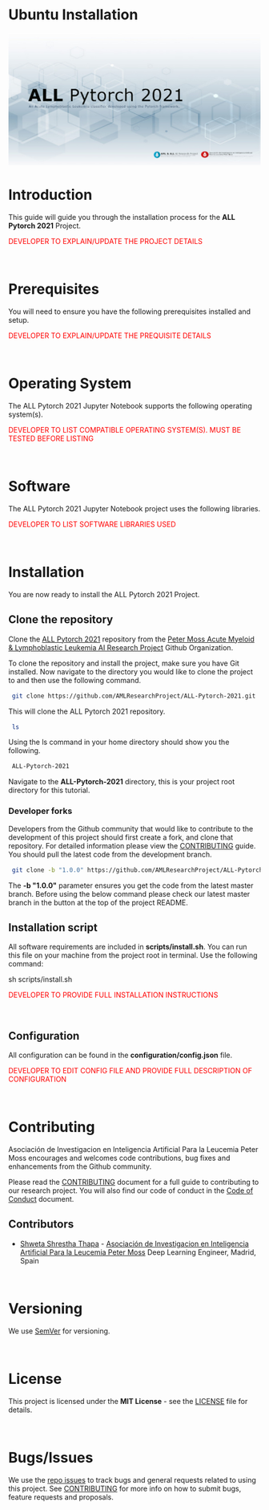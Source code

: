 # Ubuntu Installation

![ALL Pytorch 2021](../img/project-banner.jpg)

# Introduction
This guide will guide you through the installation process for the **ALL Pytorch 2021** Project.

<font color='red'>DEVELOPER TO EXPLAIN/UPDATE THE PROJECT DETAILS</font>

&nbsp;

# Prerequisites
You will need to ensure you have the following prerequisites installed and setup.

<font color='red'>DEVELOPER TO EXPLAIN/UPDATE THE PREQUISITE DETAILS</font>

&nbsp;

# Operating System
The ALL Pytorch 2021 Jupyter Notebook supports the following operating system(s).

<font color='red'>DEVELOPER TO LIST COMPATIBLE OPERATING SYSTEM(S). MUST BE TESTED BEFORE LISTING</font>

&nbsp;

# Software
The ALL Pytorch 2021 Jupyter Notebook project uses the following libraries.

<font color='red'>DEVELOPER TO LIST SOFTWARE LIBRARIES USED</font>

&nbsp;

# Installation
You are now ready to install the ALL Pytorch 2021 Project.

## Clone the repository

Clone the [ALL Pytorch 2021](https://github.com/AMLResearchProject/ALL-Pytorch-2021 " ALL Pytorch 2021") repository from the [Peter Moss Acute Myeloid & Lymphoblastic Leukemia AI Research Project](https://github.com/AMLResearchProject "Peter Moss Acute Myeloid & Lymphoblastic Leukemia AI Research Project") Github Organization.

To clone the repository and install the project, make sure you have Git installed. Now navigate to the directory you would like to clone the project to and then use the following command.

``` bash
 git clone https://github.com/AMLResearchProject/ALL-Pytorch-2021.git
```

This will clone the ALL Pytorch 2021 repository.

``` bash
 ls
```

Using the ls command in your home directory should show you the following.

``` bash
 ALL-Pytorch-2021
```

Navigate to the **ALL-Pytorch-2021** directory, this is your project root directory for this tutorial.

### Developer forks

Developers from the Github community that would like to contribute to the development of this project should first create a fork, and clone that repository. For detailed information please view the [CONTRIBUTING](https://github.com/AMLResearchProject/Contributing-Guide/blob/main/CONTRIBUTING.md "CONTRIBUTING") guide. You should pull the latest code from the development branch.

``` bash
 git clone -b "1.0.0" https://github.com/AMLResearchProject/ALL-Pytorch-2021.git
```

The **-b "1.0.0"** parameter ensures you get the code from the latest master branch. Before using the below command please check our latest master branch in the button at the top of the project README.

## Installation script
All software requirements are included in **scripts/install.sh**. You can run this file on your machine from the project root in terminal. Use the following command:

 sh scripts/install.sh

<font color='red'>DEVELOPER TO PROVIDE FULL INSTALLATION INSTRUCTIONS</font>

&nbsp;

## Configuration

All configuration can be found in the **configuration/config.json** file.

<font color='red'>DEVELOPER TO EDIT CONFIG FILE AND PROVIDE FULL DESCRIPTION OF CONFIGURATION</font>

&nbsp;

# Contributing
Asociación de Investigacion en Inteligencia Artificial Para la Leucemia Peter Moss encourages and welcomes code contributions, bug fixes and enhancements from the Github community.

Please read the [CONTRIBUTING](https://github.com/AMLResearchProject/Contributing-Guide/blob/main/CONTRIBUTING.md "CONTRIBUTING") document for a full guide to contributing to our research project. You will also find our code of conduct in the [Code of Conduct](https://github.com/AMLResearchProject/Contributing-Guide/blob/main/CODE-OF-CONDUCT.md) document.

## Contributors
- [Shweta Shrestha Thapa](https://www.leukemiaairesearch.com/association/volunteers/shweta-shrestha-thapa "Shweta Shrestha Thapa") - [Asociación de Investigacion en Inteligencia Artificial Para la Leucemia Peter Moss](https://www.leukemiaresearchassociation.ai "Asociación de Investigacion en Inteligencia Artificial Para la Leucemia Peter Moss") Deep Learning Engineer, Madrid, Spain

&nbsp;

# Versioning
We use [SemVer](https://semver.org/) for versioning.

&nbsp;

# License
This project is licensed under the **MIT License** - see the [LICENSE](https://github.com/AMLResearchProject/ALL-Pytorch-2021/blob/main/LICENSE "LICENSE") file for details.

&nbsp;

# Bugs/Issues
We use the [repo issues](https://github.com/AMLResearchProject/ALL-Pytorch-2021/issues "repo issues") to track bugs and general requests related to using this project. See [CONTRIBUTING](https://github.com/AMLResearchProject/Contributing-Guide/blob/main/CONTRIBUTING.md "CONTRIBUTING") for more info on how to submit bugs, feature requests and proposals.